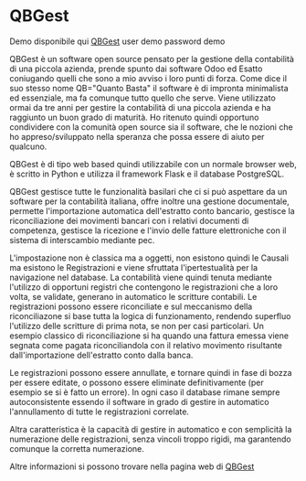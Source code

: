 # QBGest

Demo disponibile qui [QBGest](https://server.ctfossolo.it/qbdemo/registri) user demo password demo

QBGest è un software open source pensato per la gestione della contabilità di una piccola azienda, prende spunto dai software Odoo ed Esatto coniugando quelli che sono a mio avviso i loro punti di forza. Come dice il suo stesso nome QB="Quanto Basta" il software è di impronta minimalista ed essenziale, ma fa comunque tutto quello che serve. Viene utilizzato ormai da tre anni per gestire la contabilità di una piccola azienda e ha raggiunto un buon grado di maturità. Ho ritenuto quindi opportuno condividere con la comunità open source sia il software, che le nozioni che ho appreso/sviluppato nella speranza che possa essere di aiuto per qualcuno.

QBGest è di tipo web based quindi utilizzabile con un normale browser web, è scritto in Python e utilizza il framework Flask e il database PostgreSQL.

QBGest gestisce tutte le funzionalità basilari che ci si può aspettare da un software per la contabilità italiana, offre inoltre una gestione documentale, permette l'importazione automatica dell'estratto conto bancario, gestisce la riconciliazione dei movimenti bancari con i relativi documenti di competenza, gestisce la ricezione e l'invio delle fatture elettroniche con il sistema di interscambio mediante pec.

L'impostazione non è classica ma a oggetti, non esistono quindi le Causali ma esistono le Registrazioni e viene sfruttata l'ipertestualità per la navigazione nel database. La contabilità viene quindi tenuta mediante l'utilizzo di opportuni registri che contengono le registrazioni che a loro volta, se validate, generano in automatico le scritture contabili. Le registrazioni possono essere riconciliate e sul meccanismo della riconciliazone si base tutta la logica di funzionamento, rendendo superfluo l'utilizzo delle scritture di prima nota, se non per casi particolari. Un esempio classico di riconciliazione si ha quando una fattura emessa viene segnata come pagata riconciliandola con il relativo movimento risultante dall'importazione dell'estratto conto dalla banca.

Le registrazioni possono essere annullate, e tornare quindi in fase di bozza per essere editate, o possono essere eliminate definitivamente (per esempio se si è fatto un errore). In ogni caso il database rimane sempre autoconsistente essendo il software in grado di gestire in automatico l'annullamento di tutte le registrazioni correlate.

Altra caratteristica è la capacità di gestire in automatico e con semplicità la numerazione delle registrazioni, senza vincoli troppo rigidi, ma garantendo comunque la corretta numerazione.

Altre informazioni si possono trovare nella pagina web di [QBGest](https://www.centu.it/qbgest)
